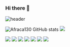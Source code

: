 ### Hi there 👋

<!--
**Afraca130/Afraca130** is a ✨ _special_ ✨ repository because its `README.md` (this file) appears on your GitHub profile.

Here are some ideas to get you started:

- 🔭 I’m currently working on ...
- 🌱 I’m currently learning ...
- 👯 I’m looking to collaborate on ...
- 🤔 I’m looking for help with ...
- 💬 Ask me about ...
- 📫 How to reach me: ...
- 😄 Pronouns: ...
- ⚡ Fun fact: ...
-->


![header](https://capsule-render.vercel.app/api?type=cylinder&color=3776AB&height=150&section=header&text=Afraca130&fontColor=ffffff&fontSize=70&animation=fadeIn&fontAlignY=55)

![Afraca130 GitHub stats](https://github-readme-stats.vercel.app/api?username=Afraca130&show_icons=true&theme=radical)
<img src="https://img.shields.io/badge/NestJS-E0234E?style=for-the-badge&logo=NestJS&logoColor=white">

<img src="https://img.shields.io/badge/NodeJS-339933?style=for-the-badge&logo=NodeJS&logoColor=white">

<img src="https://img.shields.io/badge/JavaScript-F7DF1E?style=for-the-badge&logo=JavaScript&logoColor=white">

<img src="https://img.shields.io/badge/ts-node-3178C6?style=for-the-badge&logo=ts-node&logoColor=white">

<img src="https://img.shields.io/badge/MySQL-4479A1?style=for-the-badge&logo=MySQL&logoColor=white">

<img src="https://img.shields.io/badge/Python-3776AB?style=for-the-badge&logo=Python&logoColor=white">

<img src="https://img.shields.io/badge/github-181717?style=for-the-badge&logo=github&logoColor=white">

<img src="https://img.shields.io/badge/aws-232F3E?style=for-the-badge&logo=aws&logoColor=white">

